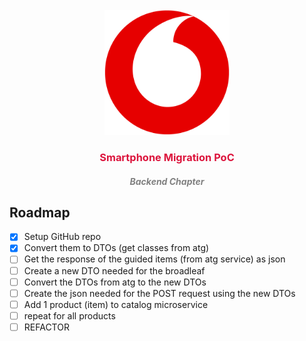 <!-- PROJECT LOGO -->
<br />
<div align="center">
  <a href="https://github.com/othneildrew/Best-README-Template">
    <img src="images/vodafone.png" alt="Logo" width="200" height="200">
  </a>

  <h3 align="center" style="color:crimson">Smartphone Migration PoC</h3>
  <h5 align="center" style="color:gray">Backend Chapter</h5>
  </div>

<!-- ROADMAP -->
## Roadmap

- [x] Setup GitHub repo
- [x] Convert them to DTOs (get classes from atg)
- [ ] Get the response of the guided items (from atg service) as json
- [ ] Create a new DTO needed for the broadleaf
- [ ] Convert the DTOs from atg to the new DTOs
- [ ] Create the json needed for the POST request using the new DTOs
- [ ] Add 1 product (item) to catalog microservice
- [ ] repeat for all products
- [ ] REFACTOR
